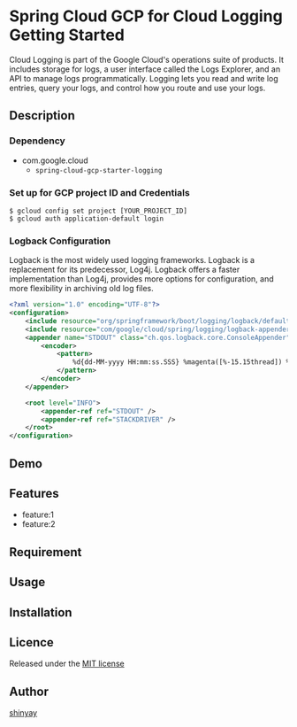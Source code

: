 # Spring Cloud GCP for Cloud Logging Getting Started

Cloud Logging is part of the Google Cloud's operations suite of products. It includes storage for logs, a user interface called the Logs Explorer, and an API to manage logs programmatically. Logging lets you read and write log entries, query your logs, and control how you route and use your logs.

## Description
### Dependency
- com.google.cloud
  - `spring-cloud-gcp-starter-logging`

### Set up for GCP project ID and Credentials 
```shell script
$ gcloud config set project [YOUR_PROJECT_ID]
$ gcloud auth application-default login
```

### Logback Configuration
Logback is the most widely used logging frameworks.
Logback is a replacement for its predecessor, Log4j.
Logback offers a faster implementation than Log4j, provides more options for configuration, and more flexibility in archiving old log files.


```xml
<?xml version="1.0" encoding="UTF-8"?>
<configuration>
    <include resource="org/springframework/boot/logging/logback/defaults.xml"/>
    <include resource="com/google/cloud/spring/logging/logback-appender.xml" />
    <appender name="STDOUT" class="ch.qos.logback.core.ConsoleAppender">
        <encoder>
            <pattern>
                %d{dd-MM-yyyy HH:mm:ss.SSS} %magenta([%-15.15thread]) %highlight(%-5level) %yellow(%-40.40C{40}) - %msg%n%throwable
            </pattern>
        </encoder>
    </appender>

    <root level="INFO">
        <appender-ref ref="STDOUT" />
        <appender-ref ref="STACKDRIVER" />
    </root>
</configuration>
```

## Demo

## Features

- feature:1
- feature:2

## Requirement

## Usage

## Installation

## Licence

Released under the [MIT license](https://gist.githubusercontent.com/shinyay/56e54ee4c0e22db8211e05e70a63247e/raw/34c6fdd50d54aa8e23560c296424aeb61599aa71/LICENSE)

## Author

[shinyay](https://github.com/shinyay)
